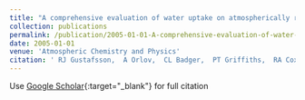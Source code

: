 ```yaml
---
title: "A comprehensive evaluation of water uptake on atmospherically relevant mineral surfaces: DRIFT spectroscopy, thermogravimetric analysis and aerosol growth measurements"
collection: publications
permalink: /publication/2005-01-01-A-comprehensive-evaluation-of-water-uptake-on-atmospherically-relevant-mineral-surfaces-DRIFT-spectroscopy-thermogravimetric-analysis-and-aerosol-growth-measurements
date: 2005-01-01
venue: 'Atmospheric Chemistry and Physics'
citation: ' RJ Gustafsson,  A Orlov,  CL Badger,  PT Griffiths,  RA Cox,  RM Lambert, &quot;A comprehensive evaluation of water uptake on atmospherically relevant mineral surfaces: DRIFT spectroscopy, thermogravimetric analysis and aerosol growth measurements.&quot; Atmospheric Chemistry and Physics, 2005.'
---
```

Use [Google Scholar](https://scholar.google.com/scholar?q=A+comprehensive+evaluation+of+water+uptake+on+atmospherically+relevant+mineral+surfaces:+DRIFT+spectroscopy,+thermogravimetric+analysis+and+aerosol+growth+measurements){:target="_blank"} for full citation